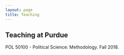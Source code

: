```yaml
---
layout: page
title: Teaching
---
```


## Teaching at Purdue

POL 50100 - Political Science: Methodology. Fall 2018. 